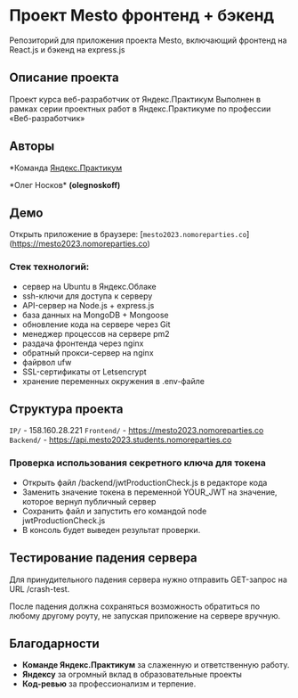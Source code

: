 # Проект Mesto фронтенд + бэкенд

Репозиторий для приложения проекта Mesto, включающий фронтенд на React.js и бэкенд на express.js

## Описание проекта

Проект курса веб-разработчик от Яндекс.Практикум
Выполнен в рамках серии проектных работ в Яндекс.Практикуме по профессии «Веб-разработчик»

## Авторы

*Команда [Яндекс.Практикум](https://practicum.yandex.ru/web/)

*Олег Носков\* **(olegnoskoff)**

## Демо
Открыть приложение в браузере: [`mesto2023.nomoreparties.co`] (https://mesto2023.nomoreparties.co)

### Стек технологий:

* сервер на Ubuntu в Яндекс.Облаке
* ssh-ключи для доступа к серверу
* API-сервер на Node.js + express.js
* база данных на MongoDB + Mongoose
* обновление кода на сервере через Git
* менеджер процессов на сервере pm2
* раздача фронтенда через nginx
* обратный прокси-сервер на nginx
* файрвол ufw
* SSL-сертификаты от Letsencrypt
* хранение переменных окружения в .env-файле

## Структура проекта

`IP/` - 158.160.28.221
`Frontend/` - https://mesto2023.nomoreparties.co
`Backend/` - https://api.mesto2023.students.nomoreparties.co

### Проверка использования секретного ключа для токена

* Открыть файл /backend/jwtProductionCheck.js в редакторе кода
* Заменить значение токена в переменной YOUR_JWT на значение, которое вернул публичный сервер
* Сохранить файл и запустить его командой node jwtProductionCheck.js
* В консоль будет выведен результат проверки.

## Тестирование падения сервера

Для принудительного падения сервера нужно отправить GET-запрос на URL /crash-test.

После падения должна сохраняться возможность обратиться по любому другому роуту, не запуская приложение на сервере вручную.

## Благодарности

- **Команде Яндекс.Практикум** за слаженную и ответственную работу.
- **Яндексу** за огромный вклад в образовательные проекты
- **Код-ревью** за профессионализм и терпение.
